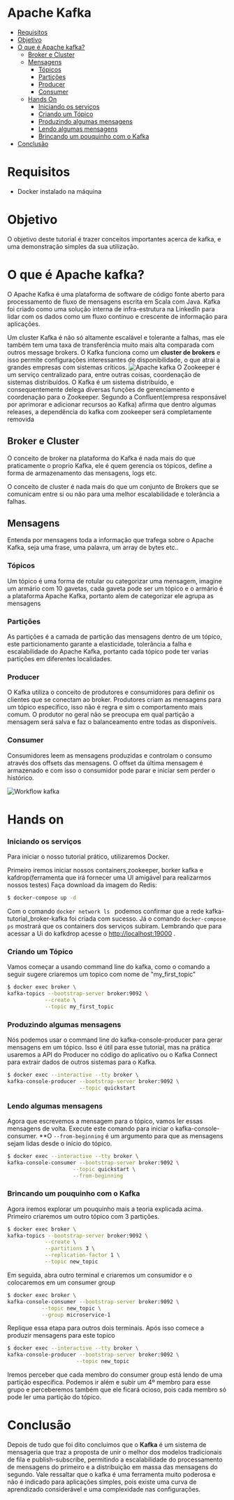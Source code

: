 # Apache Kafka

- [Requisitos](#requisitos)
- [Objetivo](#objetivo)
- [O que é Apache kafka?](#O-que-é-apache-kafka-?)
  - [Broker e Cluster](#broker-e-cluster)
  - [Mensagens](#mensagens)
    - [Tópicos](#tópicos)
    - [Partições](#partições)
    - [Producer](#producer)
    - [Consumer](#consumer)
  - [Hands On](#hands-on)
    - [Iniciando os serviços](#iniciando-os-serviços)
    - [Criando um Tópico](#criando-um-tópico)
    - [Produzindo algumas mensagens](#produzindo-algumas-mensagens)
    - [Lendo algumas mensagens](#lendo-algumas-mensagens)
    - [Brincando um pouquinho com o Kafka](#brincando-um-pouquinho-com-o-Kafka)
- [Conclusão](#conclusão) 
  
  


# Requisitos
- Docker instalado na máquina

# Objetivo
  O objetivo deste tutorial é trazer conceitos importantes acerca de kafka, e uma demonstração simples da sua utilização.

# O que é Apache kafka?
  O Apache Kafka é uma plataforma de software de código fonte aberto para processamento de fluxo de mensagens escrita em Scala com Java. Kafka foi criado como uma solução interna de infra-estrutura na LinkedIn para lidar com os dados como um fluxo contínuo e crescente de informação para aplicações.

  Um cluster Kafka é não só altamente escalável e tolerante a falhas, mas ele também tem uma taxa de transferência muito mais alta comparada com outros message brokers. O Kafka funciona como um **cluster de brokers** e isso permite configurações interessantes de disponibilidade, o que atrai a grandes empresas com sistemas críticos.
  ![Apache kafka](img/Kafka-Broker.webp)
  O Zookeeper é um serviço centralizado para, entre outras coisas, coordenação de sistemas distribuídos. O Kafka é um sistema distribuído, e consequentemente delega diversas funções de gerenciamento e coordenação para o Zookeeper. Segundo a Confluent(empresa  responsável por aprimorar e adicionar recursos ao Kafka)
  afirma que dentro algumas releases, a dependência do kafka com zookeeper será completamente removida
## Broker e Cluster
  O conceito de broker na plataforma do Kafka é nada mais do que praticamente o proprio Kafka, ele é quem gerencia os tópicos, define a forma de armazenamento das mensagens, logs etc.

  O conceito de cluster é nada mais do que um conjunto de Brokers que se comunicam entre si ou não para uma melhor escalabilidade e tolerância a falhas.
  
## Mensagens
  Entenda por mensagens toda a informação que trafega sobre o Apache Kafka, seja uma frase, uma palavra, um array de bytes etc..
### Tópicos
  Um tópico é uma forma de rotular ou categorizar uma mensagem, imagine um armário com 10 gavetas, cada gaveta pode ser um tópico e o armário é a plataforma Apache Kafka, portanto alem de categorizar ele agrupa as mensagens
### Partições
  As partições é a camada de partição das mensagens dentro de um tópico, este particionamento garante a elasticidade, tolerância a falha e escalabilidade do Apache Kafka, portanto cada tópico pode ter varias partições em diferentes localidades.
### Producer
  O Kafka utiliza o conceito de produtores e consumidores para definir os clientes que se conectam ao broker. Produtores criam as mensagens para um tópico específico, isso não é regra e sim o comportamento mais comum. O produtor no geral não se preocupa em qual partição a mensagem será salva e faz o balanceamento entre todas as disponíveis.
### Consumer
  Consumidores leem as mensagens produzidas e controlam o consumo através dos offsets das mensagens. O offset da última mensagem é armazenado e com isso o consumidor pode parar e iniciar sem perder o histórico.

![Workflow kafka](img/apache-kafka-partitions-topics.png)

# Hands on
### Iniciando os serviços
 Para iniciar o nosso tutorial prático, utilizaremos Docker.
 
 Primeiro iremos iniciar nossos containers,zookeeper, borker kafka e kafdrop(ferramenta que irá fornecer uma UI amigável para realizarmos nossos testes)
 Faça download da imagem do Redis:
```bash
$ docker-compose up -d
```
  Com o comando ```docker network ls ``` podemos confirmar que a rede  kafka-tutorial_broker-kafka foi criada com sucesso.
  Já o comando ```docker-compose ps``` mostrará que os containers dos serviços subiram.
  Lembrando que para acessar a Ui do kafkdrop acesse o <http://localhost:19000> .
### Criando um Tópico
  Vamos começar a usando command line do kafka, como o comando a seguir sugere criaremos um topico com nome de "my_first_topic"
 ```bash
$ docker exec broker \
kafka-topics --bootstrap-server broker:9092 \
             --create \
             --topic my_first_topic
 ```
### Produzindo algumas mensagens
  Nós podemos usar o command line do kafka-console-producer para gerar mensagens em um tópico. Isso é útil para esse tutorial, mas na prática usaremos a API do Producer no código do aplicativo ou o Kafka Connect para extrair dados de outros sistemas para o Kafka.
```bash
$ docker exec --interactive --tty broker \
kafka-console-producer --bootstrap-server broker:9092 \
                       --topic quickstart
 ```

### Lendo algumas mensagens
  Agora que escrevemos a mensagem para o tópico, vamos ler essas mensagens de volta. Execute este comando para iniciar o kafka-console-consumer. **O ```--from-beginning``` é um argumento para que as mensagens sejam lidas desde o início do tópico.
  ```bash
$ docker exec --interactive --tty broker \
kafka-console-consumer --bootstrap-server broker:9092 \
                       --topic quickstart \
                       --from-beginning
 ```
### Brincando um pouquinho com o Kafka
  Agora iremos explorar um pouquinho mais a teoria explicada acima.
  Primeiro criaremos um outro tópico com 3 partições.
 ```bash
$ docker exec broker \
kafka-topics --bootstrap-server broker:9092 \
             --create \
             --partitions 3 \
             --replication-factor 1 \
             --topic new_topic
 ```
  Em seguida, abra outro terminal e criaremos um consumidor e o colocaremos em um consumer group
  ```bash
$ docker exec broker \
kafka-console-consumer --bootstrap-server broker:9092 \
             --topic new_topic \
             --group microservice-1
 ``` 
 Replique essa etapa para outros dois terminais.
 Após isso comece a produzir mensagens para este topico
 ```bash
$ docker exec --interactive --tty broker \
kafka-console-producer --bootstrap-server broker:9092 \
                       --topic new_topic
 ```
 Iremos perceber que cada membro do consumer group está lendo de uma partição específica. Podemos ir além e subir um 4º membro para esse grupo e perceberemos também que ele ficará ocioso, pois cada membro só pode ler uma partição do tópico.

# Conclusão
 Depois de tudo que foi dito concluimos que o **Kafka** é um sistema de mensageria que traz a proposta de unir o melhor dos modelos tradicionais de fila e publish-subscribe, permitindo a escalabilidade do processamento de mensagens do primeiro e a distribuição em massa das mensagens do segundo.
 Vale ressaltar que o kafka é uma ferramenta muito poderosa e não é indicado para aplicações simples, pois existe uma curva de aprendizado considerável e uma complexidade nas configurações.
